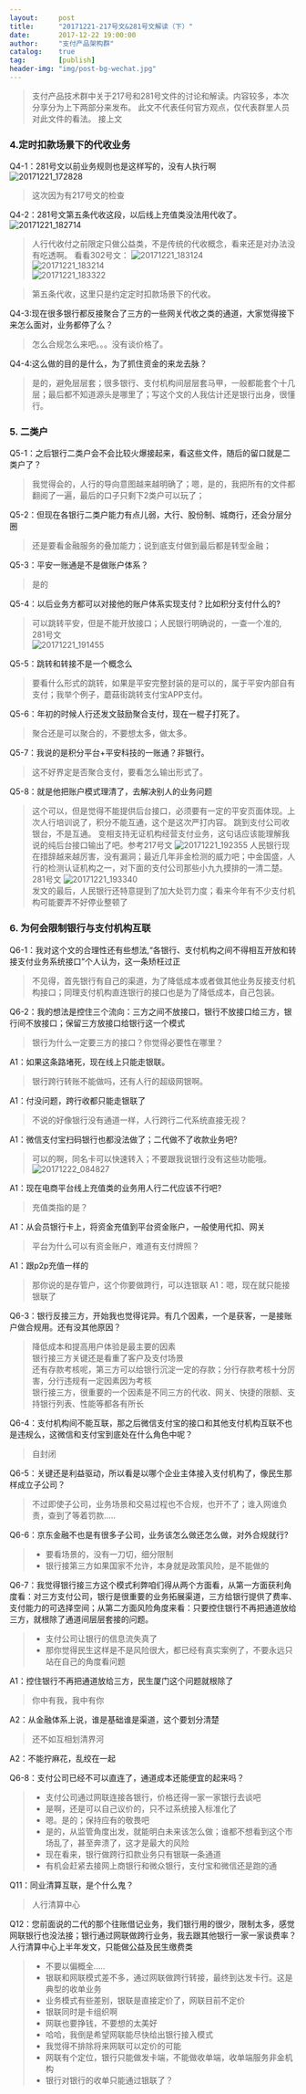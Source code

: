 ```yaml
---                                                                             
layout:     post                                                
title:      "20171221-217号文&281号文解读（下）"                                                                               
date:       2017-12-22 19:00:00                                                                               
author:     "支付产品架构群"         
catalog: 	true                                   
tag:		[publish]                                    
header-img: "img/post-bg-wechat.jpg"                                         
---    
```


> 支付产品技术群中关于217号和281号文件的讨论和解读。内容较多，本次分享分为上下两部分来发布。 此文不代表任何官方观点，仅代表群里人员对此文件的看法。 
> 接上文

### 4.定时扣款场景下的代收业务

Q4-1：281号文以前业务规则也是这样写的，没有人执行啊  
![20171221_172828](http://static.cocolian.cn/img/2017/20171221_172828.png)  

> 这次因为有217号文的检查  

Q4-2：281号文第五条代收这段，以后线上充值类没法用代收了。   
![20171221_182714](http://static.cocolian.cn/img/2017/20171221_182714.png)   

> 人行代收付之前限定只做公益类，不是传统的代收概念，看来还是对办法没有吃透啊。 看看302号文：
> ![20171221_183124](http://static.cocolian.cn/img/2017/20171221_183124.png)  
> ![20171221_183214](http://static.cocolian.cn/img/2017/20171221_183214.png)  
> ![20171221_183322](http://static.cocolian.cn/img/2017/20171221_183322.png)  

> 第五条代收，这里只是约定定时扣款场景下的代收。 

Q4-3:现在很多银行都反接聚合了三方的一些网关代收之类的通道，大家觉得接下来怎么面对，业务都停了么？
> 怎么合规怎么来吧。。。没有谈价格了。

Q4-4:这么做的目的是什么，为了抓住资金的来龙去脉？
> 是的，避免层层套；很多银行、支付机构间层层套马甲，一般都能套个十几层；最后都不知道源头是哪里了；写这个文的人我估计还是银行出身，很懂行。


### 5. 二类户
Q5-1：之后银行二类户会不会比较火爆接起来，看这些文件，随后的留口就是二类户了？  
> 我觉得会的，人行的导向意图越来越明确了；嗯，是的，我把所有的文件都翻阅了一遍，最后的口子只剩下2类户可以玩了；

Q5-2：但现在各银行二类户能力有点儿弱，大行、股份制、城商行，还会分层分圈
> 还是要看金融服务的叠加能力；说到底支付做到最后都是转型金融；

Q5-3：平安一账通是不是做账户体系？
> 是的

Q5-4：以后业务方都可以对接他的账户体系实现支付？比如积分支付什么的?
> 可以跳转平安，但是不能开放接口；人民银行明确说的，一查一个准的, 281号文  
> ![20171221_191455](http://static.cocolian.cn/img/2017/20171221_191455.png)  

Q5-5：跳转和转接不是一个概念么
> 要看什么形式的跳转，如果是平安完整封装的是可以的，属于平安内部自有支付；我举个例子，蘑菇街跳转支付宝APP支付。

Q5-6：年初的时候人行还发文鼓励聚合支付，现在一棍子打死了。
> 聚合还是可以聚合的，不要想太多，做太多。

Q5-7：我说的是积分平台+平安科技的一账通？非银行。
> 这不好界定是否聚合支付，要看怎么输出形式了。

Q5-8：就是他把账户模式理清了，去解决别人的业务问题
> 这个可以，但是觉得不能提供后台接口，必须要有一定的平安页面体现。上次人行培训说了，积分不能互通，这个是这次严打内容。
> 跳到支付公司收银台，不是互通。
> 变相支持无证机构经营支付业务，这句话应该能理解我说的纯后台接口输出了吧。参考217号文
 ![20171221_192355](http://static.cocolian.cn/img/2017/20171221_192355.png)
> 人民银行现在措辞越来越厉害，没有漏洞；最近几年非金检测的威力吧；中金国盛，人行的检测认证机构之一，对下面的支付公司那些小九九摸排的一清二楚。 
> 281号文
> ![20171221_193340](http://static.cocolian.cn/img/2017/20171221_193340.png)  
> 发文的最后，人民银行还特意提到了加大处罚力度；看来今年有不少支付机构可能要弄不好停业整顿了

### 6. 为何会限制银行与支付机构互联
Q6-1：我对这个文的合理性还有些想法,“各银行、支付机构之间不得相互开放和转接支付业务系统接口”个人认为，这一条矫枉过正
> 不见得，首先银行有自己的渠道，为了降低成本或者做其他业务反接支付机构接口；同理支付机构直连银行的接口也是为了降低成本，自己包装。 

Q6-2：我的想法是控住三个流向：三方之间不放接口，银行不放接口给三方，银行间不放接口；保留三方放接口给银行这一个模式
> 银行为什么一定要三方的接口？你觉得必要性在哪里？  

A1：如果这条路堵死，现在线上只能走银联。   
> 银行跨行转账不能做吗，还有人行的超级网银啊。  

A1：付没问题，跨行收都只能走银联了  
> 不说的好像银行没有通道一样，人行跨行二代系统直接无视？  

A1：微信支付宝扫码银行也都没法做了；二代做不了收款业务吧? 
> 可以的啊，同名卡可以快速转入；不要跟我说银行没有这些功能哦。
> ![20171222_084827](http://static.cocolian.cn/img/2017/20171222_084827.png)

A1：现在电商平台线上充值类的业务用人行二代应该不行吧?
> 充值类指的是？

A1：从会员银行卡上，将资金充值到平台资金账户，一般使用代扣、网关
> 平台为什么可以有资金账户，难道有支付牌照？  

A1：跟p2p充值一样的
> 那你说的是存管户，这个你要做跨行，可以连银联
A1：嗯，现在就只能接银联了

Q6-3：银行反接三方，开始我也觉得诧异。有几个因素，一个是获客，一是接账户做合规用。还有没其他原因？
> 降低成本和提高用户体验是最主要的因素  
> 银行接三方关键还是看重了客户及支付场景  
> 还有存款考核呢，第三方可以给银行沉淀一定的存款；分行存款考核十分厉害，分行违规有一定因素因为考核  
> 银行接三方，很重要的一个因素是不同三方的代收、网关、快捷的限额、支持银行列表、性能等都各有所长  

Q6-4：支付机构间不能互联，那之后微信支付宝的接口和其他支付机构互联不也是违规么，这微信和支付宝到底处在什么角色中呢？
> 自封闭

Q6-5：关键还是利益驱动，所以看是以哪个企业主体接入支付机构了，像民生那样成立子公司？
> 不过即使子公司，业务场景和交易过程也不合规，也开不了；谁入网谁负责，查到了等着罚款.....

Q6-6：京东金融不也是有很多子公司，业务该怎么做还怎么做，对外合规就行?
> - 要看场景的，没有一刀切，细分限制  
> - 银行接第三方如果国家不允许，本身就是政策风险，是不能做的  

Q6-7：我觉得银行接三方这个模式利弊咱们得从两个方面看，从第一方面获利角度看：对三方支付公司，银行是很重要的业务拓展渠道，三方给银行提供了费率、支付能力的可选择空间；从第二方面风险角度来看：只要控住银行不再把通道放给三方，就根除了通道间层层套接的问题。
> - 支付公司让银行的信息流失真了
> - 那你觉得民生这样是不是风险很大，都已经有真实案例了，不要永远只站在自己的角度看问题

A1：控住银行不再把通道放给三方，民生厦门这个问题就根除了
> 你中有我，我中有你

A2：从金融体系上说，谁是基础谁是渠道，这个要划分清楚
> 还不如互相划清界河

A2：不能拧麻花，乱绞在一起

Q6-8：支付公司已经不可以直连了，通道成本还能便宜的起来吗？
> - 支付公司通过网联连接各银行，价格还得一家一家银行去谈吧  
> - 是啊，还是可以自己议价的，只不过系统接入标准化了  
> - 嗯。是的；保持应有的敬畏吧  
> - 是的，从监管角度出发，就能明白未来该怎么做；谁都不想看到这个市场乱了，甚至奔溃了，这才是最大的风险  
> - 现在看来，银行做跨行扣款业务只有银联一条通道    
> - 有机会赶紧去接网上商银行和微众银行，支付宝和微信还是跑的通  

Q11：同业清算互联，是个什么鬼？
> 人行清算中心

Q12：您前面说的二代的那个往账借记业务，我们银行用的很少，限制太多，感觉网联银行也没法接；银行通过网联做跨行业务，我去跟其他银行一家一家谈费率？人行清算中心上半年发文，只能做公益及民生缴费类
> - 不要以偏概全.....
> - 银联和网联模式差不多，通过网联做跨行转接，最终到达发卡行。这是典型的收单业务
> - 业务模式有些差别，银联是直接定价了，网联目前不定价
> - 银联同时是卡组织啊
> - 网联也要挣钱，不要想的太美好
> - 哈哈，我倒是希望网联能尽快给出银行接入模式
> - 我觉得不排除将来网联可以定价的可能
> - 网联有个定位，银行只能做发卡端，不能做收单端，收单端服务非金机构
> - 银行对银行的收单只能通过银联了？